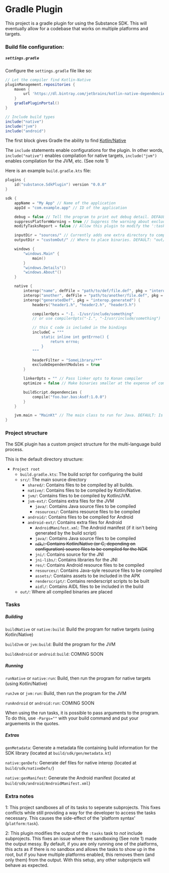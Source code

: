 # Gradle Plugin
This project is a gradle plugin for using the Substance SDK. This will eventually allow for a codebase that works on multiple platforms and targets.

### Build file configuration:
##### `settings.gradle`
Configure the `settings.gradle` file like so:
```groovy
// Let the compiler find Kotlin-Native
pluginManagement.repositories {
	maven {
		url 'https://dl.bintray.com/jetbrains/kotlin-native-dependencies/'
	}
	gradlePluginPortal()
}

// Include build types
include("native")
include("jvm")
include("android")
```
The first block gives Gradle the ability to find [Kotlin/Native](https://github.com/JetBrains/kotlin-native)

The `include` statements enable configurations for the plugin. In other words, `include("native")` enables compilation for native targets, `include("jvm")` enables compilation for the JVM, etc. (See note 1)

Here is an example `build.gradle.kts` file:
```kotlin
plugins {
	id("substance.SdkPlugin") version "0.0.0"
}

sdk {
	appName = "My App" // Name of the application
	appId = "com.example.app" // ID of the application

	debug = false // Tell the program to print out debug detail. DEFAULT: true
	suppressPlatformWarning = true // Suppress the warning about excluded build platforms. DEFAULT: false
	modifyTasksReport = false // Allow this plugin to modify the ':tasks' task (See note 2). DEFAULT: true

	inputDir = "sources/" // Currently adds one extra directory to compilation
	outputDir = "customOut/" // Where to place binaries. DEFAULT: "out/"

	windows {
		"windows.Main" {
			main()
		}
		"windows.Details"()
		"windows.About"()
	}

	native {
		interop("name", defFile = "path/to/def/file.def", pkg = "interop.name") // Include a def file as interop
		interop("another", defFile = "path/to/another/file.def", pkg = "interop.another") // Can be run many times
		interop("generatedDef", pkg = "interop.generated") {
			headers("header1.h", "header2.h", "header3.h")

			compilerOpts = "-I. -I/usr/include/something"
			// or use compilerOpts("-I.", "-I/usr/include/something")

			// this C code is included in the bindings
			includeC = """
				static inline int getErrno() {
				    return errno;
				}
			"""

			headerFilter = "SomeLibrary/**"
			excludeDependentModules = true
		}

		linkerOpts = "" // Pass linker opts to Konan compiler
		optimize = false // Make binaries smaller at the expense of compile time. DEFAULT: true

		buildScript.dependencies {
			compile("foo.bar.bas:Asdf:1.0.0")
		}
	}

	jvm.main = "MainKt" // The main class to run for Java. DEFAULT: Is to be located in the SDK library. Set this manually for now
}
```

### Project structure
The SDK plugin has a custom project structure for the multi-language build process.

This is the default directory structure:

- `Project root`
	- `build.gradle.kts`: The build script for configuring the build
	- `src/`: The main source directory
		- `shared/`: Contains files to be compiled by all builds.
		- `native/`: Contains files to be compiled by Kotlin/Native.
		- `jvm/`: Contains files to be compiled by Kotlin/JVM.
		- `jvm-ext/`: Contains extra files for the JVM
			- `java/`: Contains Java source files to be compiled
			- `resources/`: Contains resource files to be compiled
		- `android/`: Contains files to be compiled for Android
		- `android-ext/`: Contains extra files for Android
			- `AndroidManifest.xml`: The Android manifest (if it isn't being generated by the build script)
			- `java/`: Contains Java source files to be compiled
			- ~~`ndk/`: Contains Kotlin/Native (or C, depending on configuration) source files to be compiled for the NDK~~
			- `jni/`: Contains source for the JNI
			- `jni-libs/`: Contains libraries for the JNI
			- `res/`: Contains Android resource files to be compiled
			- `resources/`: Contains Java-syle resource files to be compiled
			- `assets/`: Contains assets to be included in the APK
			- `renderscript/`: Contains renderscript scripts to be built
			- `aidl/`: Contains AIDL files to be included in the build
	- `out/`: Where all compiled binaries are placed

### Tasks
##### Building
`buildNative` or `native:build`: Build the program for native targets (using Kotlin/Native)

`buildJvm` or `jvm:build`: Build the program for the JVM

`buildAndroid` or `android:build`: COMING SOON

##### Running
`runNative` or `native:run`: Build, then run the program for native targets (using Kotlin/Native)

`runJvm` or `jvm:run`: Build, then run the program for the JVM

`runAndroid` or `android:run`: COMING SOON

When using the run tasks, it is possible to pass arguments to the program.
To do this, use `-Pargs=""` with your build command and put your arguements in the quotes.

##### Extras
`genMetadata`: Generate a metadata file containing build information for the SDK library (located at `build/sdk/gen/metadata.kt`)

`native:genDefs`: Generate def files for native interop (located at `build/sdk/nativeDefs/`)

`native:genManifest`: Generate the Android manifest (located at `build/sdk/android/AndroidManifest.xml`)

### Extra notes
1: This project sandboxes all of its tasks to seperate subprojects. This fixes conflicts while still providing a way for the developer to access the tasks necessary.
This causes the side-effect of the 'platform syntax' (`platform:task`).

2: This plugin modifies the output of the `:tasks` task to *not* include subprojects. This fixes an issue where the sandboxing (See note 1) made the output messy.
By default, if you are only running one of the platforms, this acts as if there is no sandbox and allows the tasks to show up in the root,
but if you have multiple platforms enabled, this removes them (and only them) from the output. With this setup, any other subprojects will behave as expected.